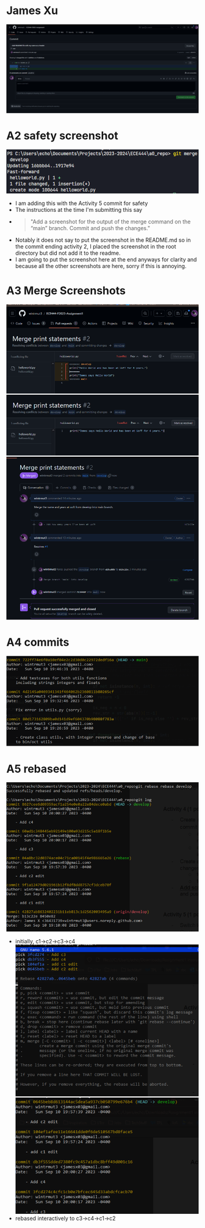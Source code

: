 # James Xu

![commit screenshot](commit_sc.png)

# A2 safety screenshot
![a2safety](activity_2_merge_output.png)
- I am adding this with the Activity 5 commit for safety
- The instructions at the time I'm submitting this say
- > "Add a screenshot for the output of the merge command on the “main” branch. Commit and push the changes."
- Notably it does not say to put the screenshot in the README.md so in the commit ending activity 2, I placed the screenshot in the root directory but did not add it to the readme.
- I am going to put the screenshot here at the end anyways for clarity and because all the other screenshots are here, sorry if this is annoying.

# A3 Merge Screenshots
![conflict](activity_3_merge_conflict.png)
![resolution](activity_3_merge_conflict_resolved.png)
![gh_sc](activity_3_merge_success.png)

# A4 commits
![ut](activity_4_commits.png)

# A5 rebased
![r1](a5_rebase_sc.png)
- initially, c1->c2->c3->c4
![r2](a5_rebase_reorder.png)
![r3](a5_postrebase.png)
- rebased interactively to c3->c4->c1->c2
